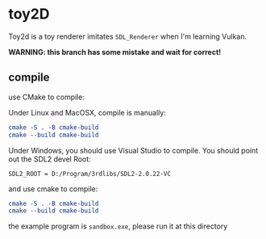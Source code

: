 # toy2D

Toy2d is a toy renderer imitates `SDL_Renderer` when I'm learning Vulkan.

**WARNING: this branch has some mistake and wait for correct!**

## compile

use CMake to compile:

Under Linux and MacOSX, compile is manually:

```cmake
cmake -S . -B cmake-build
cmake --build cmake-build
```

Under Windows, you should use Visual Studio to compile. You should point out the SDL2 devel Root:

```text
SDL2_ROOT = D:/Program/3rdlibs/SDL2-2.0.22-VC
```

and use cmake to compile:

```cmake
cmake -S . -B cmake-build
cmake --build cmake-build
```

the example program is `sandbox.exe`, please run it at this directory